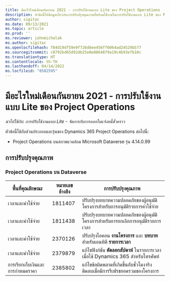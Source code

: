 ```yaml
---
title: มีอะไรใหม่เดือนกันยายน 2021 - การปรับใช้งานแบบ Lite ของ Project Operations
description: หัวข้อนี้ให้ข้อมูลเกี่ยวกับการปรับปรุงคุณภาพที่พร้อมใช้งานในการปรับใช้งานแบบ Lite ของ Project Operations ประจำเดือนกันยายน 2021
author: sigitac
ms.date: 09/13/2021
ms.topic: article
ms.prod: ''
ms.reviewer: johnmichalak
ms.author: sigitac
ms.openlocfilehash: f84d19df59e9f726d6ee456ff6064ad24529b577
ms.sourcegitcommit: c0792bd65d92db25e0e8864879a19c4b93efb10c
ms.translationtype: HT
ms.contentlocale: th-TH
ms.lasthandoff: 04/14/2022
ms.locfileid: "8582595"
---
```

# <a name="whats-new-september-2021---project-operations-lite-deployment"></a>มีอะไรใหม่เดือนกันยายน 2021 - การปรับใช้งานแบบ Lite ของ Project Operations

_นำไปใช้กับ: การปรับใช้งานแบบ Lite - จัดการกับการออกใบแจ้งหนี้ชั่วคราว_

หัวข้อนี้ใช้กับส่วนประกอบและรุ่นของ Dynamics 365 Project Operations ต่อไปนี้:

  - Project Operations บนสภาพแวดล้อม Microsoft Dataverse รุ่น 4.14.0.99


## <a name="quality-updates"></a>การปรับปรุงคุณภาพ

### <a name="project-operations-on-dataverse"></a>Project Operations บน Dataverse


| **พื้นที่คุณลักษณะ** | **หมายเลขอ้างอิง** | **การปรับปรุงคุณภาพ** |
| --- | --- | --- |
| เวลาและค่าใช้จ่าย | 1811407 | ปรับปรุงบทบาทความปลอดภัยของผู้อนุมัติโครงการสำหรับการอนุมัติรายการค่าใช้จ่าย |
| เวลาและค่าใช้จ่าย | 1811438 | ปรับปรุงบทบาทความปลอดภัยของผู้อนุมัติโครงการสำหรับการยกเลิกการอนุมัติรายการเวลา |
| เวลาและค่าใช้จ่าย | 2370126 | ปรับปรุงไอคอน **งานโครงการ** และ **บทบาท** สำหรับเอนทิตี **รายการเวลา** |
| เวลาและค่าใช้จ่าย | 2379879 | แก้ไขฟังก์ชัน **คัดลอกสัปดาห์** ในรายการเวลาเมื่อใช้ Dynamics 365 สำหรับโทรศัพท์ |
| การเรียกเก็บเงินและการกำหนดราคา | 2385802 | แก้ไขข้อผิดพลาดที่เกิดขึ้นกับชั่วโมงจริงติดลบเมื่อมีการรีเฟรชยอดรวมของโครงการ|
